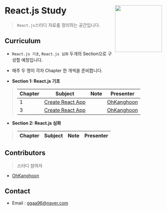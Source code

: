 # React.js Study <img src = "https://reactjs.org/logo-og.png" width = 150  align = right>

> `React.js`스터디 자료를 정리하는 공간입니다.


## Curriculum

* `React.js 기초`, `React.js 심화` 두개의 Section으로 구성할 예정입니다.
* 매주 두 명이 각자 Chapter 한 개씩을 준비합니다.



* **Section 1: React.js 기초**

> | Chapter | Subject                                  | Note | Presenter                                |
> | ------- | ---------------------------------------- | ---- | ---------------------------------------- |
> | 1       | [Create React App](https://github.com/OhKanghoon/ReactStudy/blob/master/1_CreateReactApp/README.md) |      | [OhKanghoon](https://github.com/OhKanghoon) |
> | 3       | [Create React App](https://github.com/whitewolf23/ReactStudy/blob/master/3_Props_states_LifeCycle/README.md) |      | [OhKanghoon](https://github.com/whitewolf23) |

* **Section 2: React.js 심화**

> | Chapter | Subject                                  | Note | Presenter                                |
> | ------- | ---------------------------------------- | ---- | ---------------------------------------- |


## Contributors

> 스터디 참여자

* [OhKanghoon](https://github.com/OhKanghoon)



## Contact

- Email : ggaa96@naver.com
